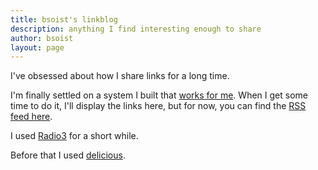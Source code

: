 ```yaml
---
title: bsoist's linkblog
description: anything I find interesting enough to share
author: bsoist
layout: page
---
```

I've obsessed about how I share links for a long time.

I'm finally settled on a system I built that [works for me][1]. When I get some time to do it, I'll display the links here, but for now, you can find the [RSS feed here][2]. 

I used [Radio3][3] for a short while.

Before that I used [delicious][4].

[1]: http://www.bsoi.st/2014/03/08/how-i-shorten-links/
[2]: http://feeds.feedburner.com/BsoistsLinkBlog
[3]: http://radio3.io/users/bsoist/
[4]: https://delicious.com/bsoist
